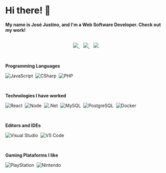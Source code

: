 # Hi there! 👋
**My name is José Justino, and I'm a Web Software Developer. Check out my work!**
<br>
<br>
<p align="center">
  <a href="https://www.linkedin.com/in/josejustinoneto/">
    <img src="https://img.shields.io/static/v1?label=&style=for-the-badge&logo=linkedin&logoColor=white&color=0077b5&message=LINKEDIN" />
  </a>&nbsp;&nbsp;
  <a href="">
    <img src="https://img.shields.io/static/v1?label=&style=for-the-badge&logo=codepen&logoColor=white&color=black&message=CODEPEN" />
  </a>&nbsp;&nbsp;
  <a href="https://twitter.com/_josejustino">
    <img src="https://img.shields.io/static/v1?label=&style=for-the-badge&logo=twitter&logoColor=white&color=blue&message=TWITTER" />
  </a>
</p>

<br>

**Programming Languages**

![JavaScript](https://img.shields.io/badge/JavaScript-%23F7DF1E?style=flat&logo=javascript&logoColor=000)&nbsp;
![CSharp](https://img.shields.io/badge/CSharp-%23239120?style=flat&logo=c%23&logoColor=fff)&nbsp;
![PHP](https://img.shields.io/badge/PHP-%23777bb4?style=flat&logo=php&logoColor=fff)&nbsp;

<br>

**Technologies I have worked**

![React](https://img.shields.io/badge/React-%2361d1fb?style=flat&logo=react&logoColor=000)&nbsp;
![Node](https://img.shields.io/badge/Node-%23339933?style=flat&logo=node.js&logoColor=fff)&nbsp;
![.Net](https://img.shields.io/badge/.Net-%235c2d91?style=flat)&nbsp;
![MySQL](https://img.shields.io/badge/MySQL-%234479a1?style=flat&logo=mysql&logoColor=fff)&nbsp;
![PostgreSQL](https://img.shields.io/badge/PostgreSQL-%23336791?style=flat&logo=postgresql&logoColor=fff)&nbsp;
![Docker](https://img.shields.io/badge/Docker-%232496ed?style=flat&logo=docker&logoColor=fff)

<br>

**Editors and IDEs**

![Visual Studio](https://img.shields.io/badge/Visual%20Studio-%235c2d91?style=flat&logo=visual%20studio&logoColor=fff)&nbsp;
![VS Code](https://img.shields.io/badge/Visual%20Studio%20Code-%230074cc?style=flat&logo=visual%20studio%20code&logoColor=fff)

<br>

**Gaming Plataforms I like**

![PlayStation](https://img.shields.io/badge/PlayStation-%23003791?style=flat&logo=playstation&logoColor=fff)&nbsp;
![Nintendo](https://img.shields.io/badge/Nintendo-%23D12228?style=flat&logo=nintendo&logoColor=fff)	
